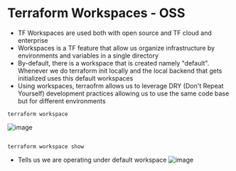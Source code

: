 # Terraform Workspaces - OSS

- TF Workspaces are used both with open source and TF cloud and enterprise
- Workspaces is a TF feature that allow us organize infrastructure by environments and variables in a single directory
- By-default, there is a workspace that is created namely "default". Whenever we do terraform init locally and the local backend that gets initialized uses this default workspaces
- Using workspaces, terraofrm allows us to leverage DRY (Don't Repeat Yourself) development practices allowing us to use the same code base but for different environments
```hcl
terraform workspace
```
![image](https://github.com/niravmsoni/terraform-aws/assets/6556021/2a466757-c0b4-4dc0-9d88-4043acb1cd9c)


```hcl

terraform workspace show

```
- Tells us we are operating under default workspace
![image](https://github.com/niravmsoni/terraform-aws/assets/6556021/7f25a358-2007-443c-a4f1-d9e1b14613e2)
